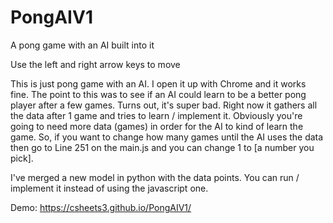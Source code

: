 # PongAIV1
A pong game with an AI built into it

Use the left and right arrow keys to move

This is just pong game with an AI. I open it up with Chrome and it works fine. 
The point to this was to see if an AI could learn to be a better pong player after a few games. Turns out, it's super bad.
Right now it gathers all the data after 1 game and tries to learn / implement it. 
Obviously you're going to need more data (games) in order for the AI to kind of learn the game.
So, if you want to change how many games until the AI uses the data then go to Line 251 on the main.js and you can change 1 to [a number you pick].

I've merged a new model in python with the data points. You can run / implement it instead of using the javascript one.

Demo: https://csheets3.github.io/PongAIV1/
